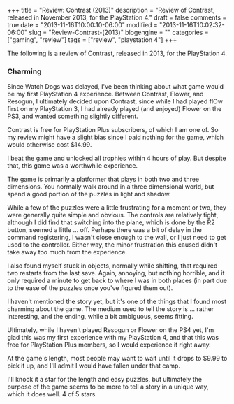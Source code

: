 +++
title = "Review: Contrast (2013)"
description = "Review of Contrast, released in November 2013, for the PlayStation 4."
draft = false
comments = true
date = "2013-11-16T10:00:10-06:00"
modified = "2013-11-16T10:02:32-06:00"
slug = "Review-Contrast-(2013)"
blogengine = ""
categories = ["gaming", "review"]
tags = ["review", "playstation 4"]
+++

<div class="note">
<p>The following is a review of Contrast, released in 2013, for the PlayStation 4.</p>
</div>

<h3>Charming</h3>

<p>Since Watch Dogs was delayed, I've been thinking about what game would be my first PlayStation 4 experience. Between Contrast, Flower, and Resogun, I ultimately decided upon Contrast, since while I had played flOw first on my PlayStation 3, I had already played (and enjoyed) Flower on the PS3, and wanted something slightly different.</p>

<p>Contrast is free for PlayStation Plus subscribers, of which I am one of. So my review might have a slight bias since I paid nothing for the game, which would otherwise cost $14.99.</p>

<p>I beat the game and unlocked all trophies within 4 hours of play. But despite that, this game was a worthwhile experience.</p>

<p>The game is primarily a platformer that plays in both two and three dimensions. You normally walk around in a three dimensional world, but spend a good portion of the puzzles in light and shadow.</p>

<p>While a few of the puzzles were a little frustrating for a moment or two, they were generally quite simple and obvious. The controls are relatively tight, although I did find that switching into the plane, which is done by the R2 button, seemed a little ... off. Perhaps there was a bit of delay in the command registering, I wasn't close enough to the wall, or I just need to get used to the controller. Either way, the minor frustration this caused didn't take away too much from the experience.</p>

<p>I also found myself stuck in objects, normally while shifting, that required two restarts from the last save. Again, annoying, but nothing horrible, and it only required a minute to get back to where I was in both places (in part due to the ease of the puzzles once you've figured them out).</p>

<p>I haven't mentioned the story yet, but it's one of the things that I found most charming about the game. The medium used to tell the story is ... rather interesting, and the ending, while a bit ambiguous, seems fitting.</p>

<p>Ultimately, while I haven't played Resogun or Flower on the PS4 yet, I'm glad this was my first experience with my PlayStation 4, and that this was free for PlayStation Plus members, so I would experience it right away.</p>

<p>At the game's length, most people may want to wait until it drops to $9.99 to pick it up, and I'll admit I would have fallen under that camp.</p>

<p>I'll knock it a star for the length and easy puzzles, but ultimately the purpose of the game seems to be more to tell a story in a unique way, which it does well. 4 of 5 stars.</p>
